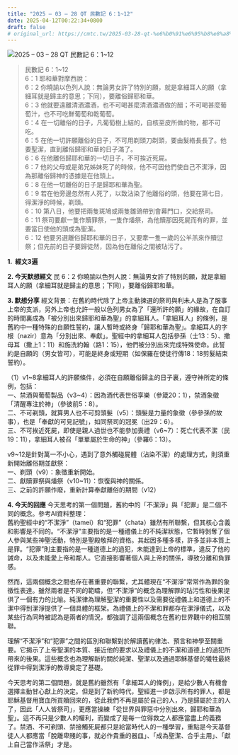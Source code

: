 ```yaml
---
title: "2025 – 03 – 28 QT 民數記 6：1~12"
date: 2025-04-12T00:22:34+0800
draft: false
# original_url: https://cmtc.tw/2025-03-28-qt-%e6%b0%91%e6%95%b8%e8%a8%98-6%ef%bc%9a112
---
```


![2025 – 03 – 28 QT 民數記 6：1\~12](/images/qt.jpg  "2025 – 03 – 28 QT 民數記 6：1\~12")

> 民數記 6：1\~12  
> 6：1 耶和華對摩西說：  
> 6：2 你曉諭以色列人說：無論男女許了特別的願，就是拿細耳人的願（拿細耳就是歸主的意思；下同），要離俗歸耶和華。  
> 6：3 他就要遠離清酒濃酒，也不可喝甚麼清酒濃酒做的醋；不可喝甚麼葡萄汁，也不可吃鮮葡萄和乾葡萄。  
> 6：4 在一切離俗的日子，凡葡萄樹上結的，自核至皮所做的物，都不可吃。  
> 6：5 在他一切許願離俗的日子，不可用剃頭刀剃頭，要由髮綹長長了。他要聖潔，直到離俗歸耶和華的日子滿了。  
> 6：6 在他離俗歸耶和華的一切日子，不可挨近死屍。  
> 6：7 他的父母或是弟兄姊妹死了的時候，他不可因他們使自己不潔淨，因為那離俗歸神的憑據是在他頭上。  
> 6：8 在他一切離俗的日子是歸耶和華為聖。  
> 6：9 若在他旁邊忽然有人死了，以致沾染了他離俗的頭，他要在第七日，得潔淨的時候，剃頭。  
> 6：10 第八日，他要把兩隻斑鳩或兩隻雛鴿帶到會幕門口，交給祭司。  
> 6：11 祭司要獻一隻作贖罪祭，一隻作燔祭，為他贖那因死屍而有的罪，並要當日使他的頭成為聖潔。  
> 6：12 他要另選離俗歸耶和華的日子，又要牽一隻一歲的公羊羔來作贖愆祭；但先前的日子要歸徒然，因為他在離俗之間被玷污了。

**1.  經文3遍**

**2. 今天默想經文**
民 6：2 你曉諭以色列人說：無論男女許了特別的願，就是拿細耳人的願（拿細耳就是歸主的意思；下同），要離俗歸耶和華。

**3. 默想分享**
經文背景：在舊約時代除了上帝主動揀選的祭司與利未人是為了服事上帝的支派，另外上帝也允許一般以色列男女為了「還所許的願」的緣故，在自訂的時間裏成為「被分別出來歸耶和華為聖」的拿細耳人。「拿細耳人」的條例，是舊約中一種特殊的自願性誓約，讓人暫時或終身「歸耶和華為聖」。拿細耳人的字根（nazir）意為「分別出來、奉獻」。聖經中的拿細耳人包括參孫（士13：5）、撒母耳（撒上1：11）和施洗約翰（路1：15），他們被分別出來完成特殊使命。此誓約是自願的（男女皆可），可能是終身或短期（如保羅在使徒行傳18：18剪髮結束誓約）。

（1）v1\~8拿細耳人的許願條件，必須在自願離俗歸主的日子裏，遵守神所定的條例，包括：  
一、禁酒與葡萄製品（v3\~4）：因為酒代表世俗享樂（參箴20：1），禁酒象徵「清醒專注於神」（參彼前5：8）。  
二、不可剃頭，就算男人也不可剪頭髮（v5）：頭髮是力量的象徵（參參孫的故事），也是「奉獻的可見記號」，如同祭司的冠冕（出29：6）。  
三、不可挨近死屍，即使是親人過世也不能參加喪禮（v6\~7）：死亡代表不潔（民19：11），拿細耳人被召「單單屬於生命的神」（參羅6：13）。

v9\~12是針對萬一不小心，遇到了意外觸碰屍體（沾染不潔）的處理方式，則須重新開始離俗期並獻祭：  
一、剃頭（v9）：象徵重新開始。  
二、獻贖罪祭與燔祭（v10\~11）：恢復與神的關係。  
三、之前的許願作廢，重新計算奉獻離俗的期間（v12）

**4. 今天的回應**
今天思考的第一個問題，舊約中的「不潔淨」與「犯罪」是二個不同的概念。參考AI資料整理：  
舊約聖經中的“不潔淨”（tamei）和“犯罪”（chata）雖然有所聯繫，但其核心含義和影響是不同的。“不潔淨”主要指的是一種禮儀上的不純潔狀態，它暫時剝奪了個人參與某些神聖活動，特別是聖殿敬拜的資格。其起因多種多樣，許多並非本質上是罪。“犯罪”則主要指的是一種道德上的過犯，未能達到上帝的標準，違反了他的誡命，以及未能愛上帝和鄰人。它直接影響著個人與上帝的關係，導致分離和負罪感。

然而，這兩個概念之間也存在著重要的聯繫，尤其體現在“不潔淨”常常作為罪的象徵性表達。雖然兩者是不同的範疇，但“不潔淨”的概念為理解罪的玷污性和後果提供了一個有力的比喻。純潔律為理解聖潔的重要性以及需要從禮儀上和道德上的不潔中得到潔淨提供了一個具體的框架。為禮儀上的不潔和罪都存在潔淨儀式，以及某些行為同時被認為是兩者的情況，都強調了這兩個概念在舊約世界觀中的相互關聯。

理解“不潔淨”和“犯罪”之間的區別和聯繫對於解讀舊約律法、預言和神學至關重要。它揭示了上帝聖潔的本質、接近他的要求以及禮儀上的不潔和道德上的過犯所帶來的後果。這些概念也為理解新約關於純潔、聖潔以及通過耶穌基督的犧牲最終從罪中得到潔淨的教導奠定了基礎。

今天思考的第二個問題，就是舊約雖然有「拿細耳人的條例」，是給少數人有機會選擇主動甘心獻上的決定。但是到了新約時代，聖經進一步啟示所有的罪人，都是耶穌基督用寶血所買贖回來的，從此我們不再是屬於自己的人，乃是歸屬於主的人了，因此「人人皆祭司」，更應當操練「從世界與罪惡中分別出來，歸耶和華為聖」。這不再只是少數人的權利，而變成了是每一位得救之人都應當盡上的義務了。禁酒、不可剃頭、禁接觸死屍都只是給當時代人的一種學習，重點是今天基督徒人人都應當「脫離卑賤的事，就必作貴重的器皿」、「成為聖潔、合乎主用」、「獻上自己當作活祭」才是。
